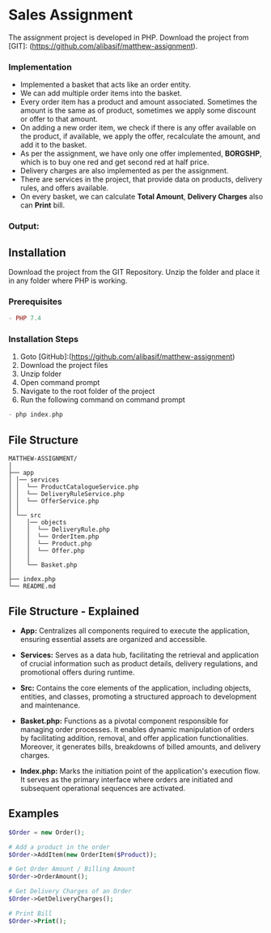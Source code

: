 # Sales Assignment

The assignment project is developed in PHP. Download the project from [GIT]: (https://github.com/alibasif/matthew-assignment).

### Implementation
- Implemented a basket that acts like an order entity.
- We can add multiple order items into the basket.
- Every order item has a product and amount associated. Sometimes the amount is the same as of product, sometimes we apply some discount or offer to that amount.
- On adding a new order item, we check if there is any offer available on the product, if available, we apply the offer, recalculate the amount, and add it to the basket.
- As per the assignment, we have only one offer implemented, **BORGSHP**, which is to buy one red and get second red at half price.
- Delivery charges are also implemented as per the assignment.
- There are services in the project, that provide data on products, delivery rules, and offers available.
- On every basket, we can calculate **Total Amount**, **Delivery Charges** also can **Print** bill.

### Output:



## Installation

Download the project from the GIT Repository. Unzip the folder and place it in any folder where PHP is working. 

### Prerequisites
```php
- PHP 7.4
```
### Installation Steps

1. Goto [GitHub]:(https://github.com/alibasif/matthew-assignment)
2. Download the project files
3. Unzip folder
4. Open command prompt
5. Navigate to the root folder of the project
6. Run the following command on command prompt
```php
- php index.php
```

## File Structure
```
MATTHEW-ASSIGNMENT/
│
├── app
│ │── services
│ │  └── ProductCatalogueService.php
│ │  └── DeliveryRuleService.php
│ │  └── OfferService.php
│ │
│ └── src
│    │── objects
│    │  └── DeliveryRule.php
│    │  └── OrderItem.php
│    │  └── Product.php
│    │  └── Offer.php
│    │
│    └── Basket.php
│
├── index.php
└── README.md
```

## File Structure - Explained

- **App:** Centralizes all components required to execute the application, ensuring essential assets are organized and accessible.

- **Services:** Serves as a data hub, facilitating the retrieval and application of crucial information such as product details, delivery regulations, and promotional offers during runtime.

- **Src:** Contains the core elements of the application, including objects, entities, and classes, promoting a structured approach to development and maintenance.

- **Basket.php:** Functions as a pivotal component responsible for managing order processes. It enables dynamic manipulation of orders by facilitating addition, removal, and offer application functionalities. Moreover, it generates bills, breakdowns of billed amounts, and delivery charges.

- **Index.php:** Marks the initiation point of the application's execution flow. It serves as the primary interface where orders are initiated and subsequent operational sequences are activated.

## Examples

```php
$Order = new Order();

# Add a product in the order
$Order->AddItem(new OrderItem($Product));

# Get Order Amount / Billing Amount
$Order->OrderAmount();

# Get Delivery Charges of an Order
$Order->GetDeliveryCharges();

# Print Bill
$Order->Print();
```
